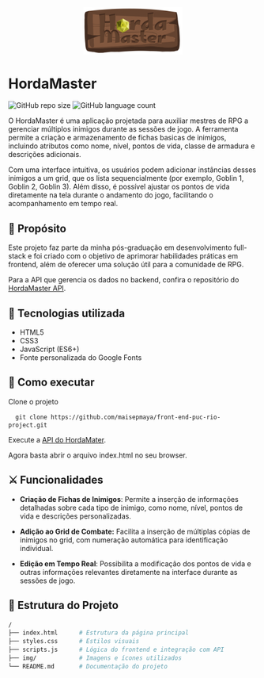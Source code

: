 <div align="center">
  <img src="/img/logo.png" alt="logo" width="200"/>
</div>

# HordaMaster 
![GitHub repo size](https://img.shields.io/github/repo-size/maisepmaya/front-end-puc-rio-project?style=for-the-badge)
![GitHub language count](https://img.shields.io/github/languages/count/maisepmaya/front-end-puc-rio-project?style=for-the-badge)

O HordaMaster é uma aplicação projetada para auxiliar mestres de RPG a gerenciar múltiplos inimigos durante as sessões de jogo. A ferramenta permite a criação e armazenamento de fichas basicas de inimigos, incluindo atributos como nome, nível, pontos de vida, classe de armadura e descrições adicionais.

Com uma interface intuitiva, os usuários podem adicionar instâncias desses inimigos a um grid, que os lista sequencialmente (por exemplo, Goblin 1, Goblin 2, Goblin 3). Além disso, é possível ajustar os pontos de vida diretamente na tela durante o andamento do jogo, facilitando o acompanhamento em tempo real.

## 🎯 Propósito
Este projeto faz parte da minha pós-graduação em desenvolvimento full-stack e foi criado com o objetivo de aprimorar habilidades práticas em frontend, além de oferecer uma solução útil para a comunidade de RPG. 

Para a API que gerencia os dados no backend, confira o repositório do [HordaMaster API](https://github.com/maisepmaya/back-end-puc-rio-project.git).    

## 🚀 Tecnologias utilizada

- HTML5
- CSS3
- JavaScript (ES6+)
- Fonte personalizada do Google Fonts



## 🔧 Como executar
Clone o projeto

```
  git clone https://github.com/maisepmaya/front-end-puc-rio-project.git
```

Execute a [API do HordaMater](https://github.com/maisepmaya/back-end-puc-rio-project.git).


Agora basta abrir o arquivo index.html no seu browser.
## ⚔️ Funcionalidades

-  **Criação de Fichas de Inimigos**: Permite a inserção de informações detalhadas sobre cada tipo de inimigo, como nome, nível, pontos de vida e descrições personalizadas.

- **Adição ao Grid de Combate:** Facilita a inserção de múltiplas cópias de inimigos no grid, com numeração automática para identificação individual.

-  **Edição em Tempo Real**: Possibilita a modificação dos pontos de vida e outras informações relevantes diretamente na interface durante as sessões de jogo.


## 📂 Estrutura do Projeto

``` bash
/
├── index.html      # Estrutura da página principal
├── styles.css      # Estilos visuais
├── scripts.js      # Lógica do frontend e integração com API
├── img/            # Imagens e ícones utilizados
└── README.md       # Documentação do projeto
```
